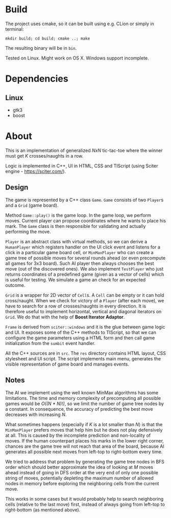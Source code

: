 # Build

The project uses cmake, so it can be built using e.g. CLion or simply in terminal:

`mkdir build; cd build; cmake ..; make`

The resulting binary will be in `bin`.

Tested on Linux. Might work on OS X. Windows support incomplete.

# Dependencies

## Linux
* gtk3
* boost

# About

This is an implementation of generalized *NxN* tic-tac-toe where the winner must get *K* crosses/naughts in a row.

Logic is implemented in C++, UI in HTML, CSS and TIScript (using Sciter engine - https://sciter.com/).

## Design

The game is represented by a C++ class `Game`. `Game` consists of two `Player`s and a `Grid` (game board).

Method `Game::play()` is the game loop. In the game loop, we perform moves. Current player can propose coordinates where he wants to place his mark. The `Game` class is then responsible for validating and actually performing the move.

`Player` is an abstract class with virtual methods, so we can derive a `HumanPlayer` which registers handler on the UI click event and listens for a click in a particular game board cell, or `MinMaxPlayer` who can create a game tree of possible moves for several rounds ahead (or even precompute all games for 3x3 board). Such AI player then always chooses the best move (out of the discovered ones). We also implement `TestPlayer` who just returns coordinates of a predefined game (given as a vector of cells) which is useful for testing. We simulate a game an check for an expected outcome.

`Grid` is a wrapper for 2D vector of `Cell`s. A `Cell` can be empty or it can hold cross/naught. When we check for victory of a `Player` (after each move), we have to search for a row of crosses/naughts in every direction. It is therefore useful to implement horizontal, vertical and diagonal iterators on `Grid`. We do that with the help of **Boost Iterator Adaptor**.

`Frame` is derived from `sciter::windows` and it is the glue between game logic and UI. It exposes some of the C++ methods to TIScript, so that we can configure the game parameters using a HTML form and then call game initialization from the `sumbit` event handler.

All the C++ sources are in `src`. The `res` directory contains HTML layout, CSS stylesheet and UI script. The script implements main menu, generates the visible representation of game board and manages events.

## Notes

The AI we implement using the well known MinMax algorithms has some limitations. The time and memory complexity of precomputing all possible games would be *O((N * N)!)*, so we limit the number of game tree nodes by a constant. In consequence, the accuracy of predicting the best move decreases with increasing *N*.

What sometimes happens (especially if *K* is a lot smaller than *N*) is that the `MinMaxPlayer` prefers moves that help him but he does not play defensively at all. This is caused by the incomplete prediction and non-locality of moves. If the human counterpart places his marks in the lower right corner, chances are the game tree will not reach that area of the board, because AI generates all possible next moves from left-top to right-bottom every time.

We tried to address that problem by generating the game tree nodes in BFS order which should better approximate the idea of looking at *M* moves ahead instead of going in DFS order at the very end of only one possible string of moves, potentially depleting the maximum number of allowed nodes in memory before exploring the neighboring cells from the current move.

This works in some cases but it would probably help to search neighboring cells (relative to the last move) first, instead of always going from left-top to right-bottom (as mentioned above).
